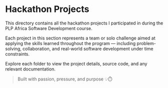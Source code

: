 # Hackathon Projects

This directory contains all the hackathon projects I participated in during the PLP Africa Software Development course.

Each project in this section represents a team or solo challenge aimed at applying the skills learned throughout the program — including problem-solving, collaboration, and real-world software development under time constraints.

Explore each folder to view the project details, source code, and any relevant documentation.

> Built with passion, pressure, and purpose 💡⏱️
